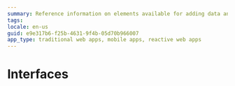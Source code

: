 ```yaml
---
summary: Reference information on elements available for adding data and logic to apps, as well as designing screens and layouts.
tags: 
locale: en-us
guid: e9e317b6-f25b-4631-9f4b-05d70b966007
app_type: traditional web apps, mobile apps, reactive web apps
---
```


# Interfaces
